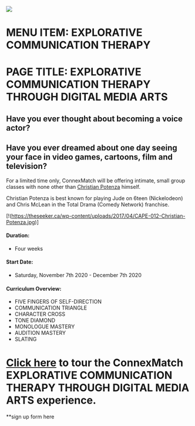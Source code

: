 <html>
<head></head>

<body>
<img src = "https://m.media-amazon.com/images/M/MV5BMTYyNDA4ODgwNl5BMl5BanBnXkFtZTgwNzQ4MTYxNzE@._V1_SY1000_CR0,0,1501,1000_AL_.jpg">
</body>

# MENU ITEM: EXPLORATIVE COMMUNICATION THERAPY
# PAGE TITLE: EXPLORATIVE COMMUNICATION THERAPY THROUGH DIGITAL MEDIA ARTS

## Have you ever thought about becoming a voice actor?

## Have you ever dreamed about one day seeing your face in video games, cartoons, film and television?

For a limited time only, ConnexMatch will be offering intimate, small group classes with none other than [Christian Potenza](https://youtu.be/WmtTnG1B2Qg) himself.

Christian Potenza is best known for playing Jude on 6teen (Nickelodeon) and Chris McLean in the Total Drama (Comedy Network) franchise.

[!(https://theseeker.ca/wp-content/uploads/2017/04/CAPE-012-Christian-Potenza.jpg)]

#### Duration: 

- Four weeks

#### Start Date: 

- Saturday, November 7th 2020 - December 7th 2020

#### Curriculum Overview: 
- FIVE FINGERS OF SELF-DIRECTION
- COMMUNICATION TRIANGLE
- CHARACTER CROSS
- TONE DIAMOND
- MONOLOGUE MASTERY
- AUDITION MASTERY
- SLATING

# [Click here](https://youtu.be/SejB4Ortfwg) to tour the ConnexMatch EXPLORATIVE COMMUNICATION THERAPY THROUGH DIGITAL MEDIA ARTS experience.


**sign up form here

</html>

